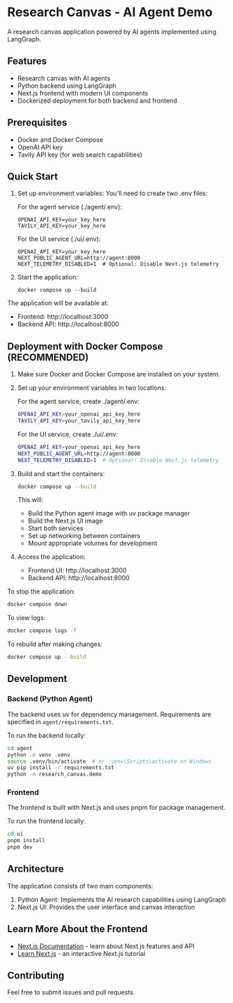 # Research Canvas - AI Agent Demo
A research canvas application powered by AI agents implemented using LangGraph.

## Features
- Research canvas with AI agents
- Python backend using LangGraph
- Next.js frontend with modern UI components
- Dockerized deployment for both backend and frontend

## Prerequisites
- Docker and Docker Compose
- OpenAI API key
- Tavily API key (for web search capabilities)

## Quick Start
1. Set up environment variables:
   You'll need to create two .env files:

   For the agent service (./agent/.env):
   ```
   OPENAI_API_KEY=your_key_here
   TAVILY_API_KEY=your_key_here
   ```

   For the UI service (./ui/.env):
   ```
   OPENAI_API_KEY=your_key_here
   NEXT_PUBLIC_AGENT_URL=http://agent:8000
   NEXT_TELEMETRY_DISABLED=1  # Optional: Disable Next.js telemetry
   ```

2. Start the application:
   ```
   docker compose up --build
   ```

The application will be available at:
- Frontend: http://localhost:3000
- Backend API: http://localhost:8000

## Deployment with Docker Compose (RECOMMENDED)
1. Make sure Docker and Docker Compose are installed on your system.
2. Set up your environment variables in two locations:

   For the agent service, create ./agent/.env:
   ```bash
   OPENAI_API_KEY=your_openai_api_key_here
   TAVILY_API_KEY=your_tavily_api_key_here
   ```

   For the UI service, create ./ui/.env:
   ```bash
   OPENAI_API_KEY=your_openai_api_key_here
   NEXT_PUBLIC_AGENT_URL=http://agent:8000
   NEXT_TELEMETRY_DISABLED=1  # Optional: Disable Next.js telemetry
   ```

3. Build and start the containers:
   ```bash
   docker compose up --build
   ```
   This will:
   - Build the Python agent image with uv package manager
   - Build the Next.js UI image
   - Start both services
   - Set up networking between containers
   - Mount appropriate volumes for development

4. Access the application:
   - Frontend UI: http://localhost:3000
   - Backend API: http://localhost:8000

To stop the application:
```bash
docker compose down
```

To view logs:
```bash
docker compose logs -f
```

To rebuild after making changes:
```bash
docker compose up --build
```

## Development

### Backend (Python Agent)
The backend uses uv for dependency management. Requirements are specified in `agent/requirements.txt`.

To run the backend locally:
```bash
cd agent
python -m venv .venv
source .venv/bin/activate  # or .venv\Scripts\activate on Windows
uv pip install -r requirements.txt
python -m research_canvas.demo
```

### Frontend
The frontend is built with Next.js and uses pnpm for package management.

To run the frontend locally:
```bash
cd ui
pnpm install
pnpm dev
```

## Architecture
The application consists of two main components:
1. Python Agent: Implements the AI research capabilities using LangGraph
2. Next.js UI: Provides the user interface and canvas interaction

## Learn More About the Frontend
- [Next.js Documentation](https://nextjs.org/docs) - learn about Next.js features and API
- [Learn Next.js](https://nextjs.org/learn) - an interactive Next.js tutorial

## Contributing
Feel free to submit issues and pull requests.